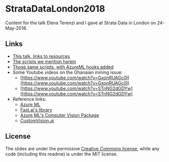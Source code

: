 # StrataDataLondon2018

Content for the talk Elena Terenzi and I gave at Strata Data in London on 24-May-2018.

## Links

- [This talk, links to resources](https://aka.ms/strataghana)
- [The scripts we mention herein](https://github.com/noodlefrenzy/ImageRecognitionInKeras)
- [Those same scripts, with AzureML hooks added](https://github.com/fujikosu/aml-keras-image-recognition)
- Some Youtube videos on the Ghanaian mining issue:
   - [https://www.youtube.com/watch?v=GxonRUAGc0I](https://www.youtube.com/watch?v=GxonRUAGc0I)
   - [https://www.youtube.com/watch?v=STnNG2dGDYw](https://www.youtube.com/watch?v=STnNG2dGDYw)
- Reference links:
   - [Azure ML](https://docs.microsoft.com/en-us/azure/machine-learning/)
   - [Fast.ai's library](https://github.com/fastai/fastai)
   - [Azure ML's Computer Vision Package](https://docs.microsoft.com/en-us/python/api/overview/azure-machine-learning/computer-vision?view=azure-ml-py-latest)
   - [CustomVision.ai](https://customvision.ai/)

## License

The slides are under the permissive [Creative Commons license](https://creativecommons.org/licenses/by/4.0/), while any code (including this readme) is under the MIT license.
